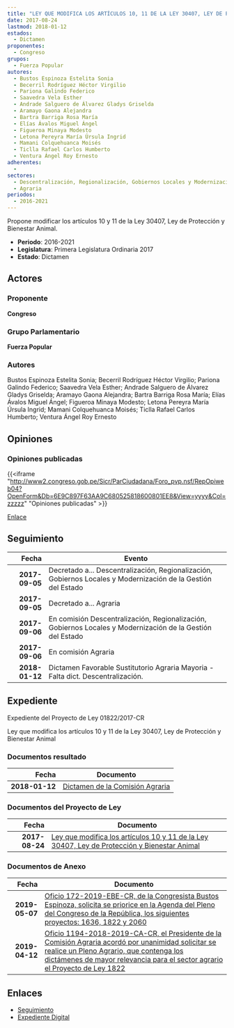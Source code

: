 ```yaml
---
title: "LEY QUE MODIFICA LOS ARTÍCULOS 10, 11 DE LA LEY 30407, LEY DE PROTECCIÓN Y BIENESTAR ANIMAL"
date: 2017-08-24
lastmod: 2018-01-12
estados: 
  - Dictamen
proponentes: 
  - Congreso
grupos: 
  - Fuerza Popular
autores: 
  - Bustos Espinoza Estelita Sonia
  - Becerril Rodríguez Héctor Virgilio
  - Pariona Galindo Federico
  - Saavedra Vela Esther
  - Andrade Salguero de Álvarez Gladys Griselda
  - Aramayo Gaona Alejandra
  - Bartra Barriga Rosa María
  - Elías Ávalos Miguel Ángel
  - Figueroa Minaya Modesto
  - Letona Pereyra María Úrsula Ingrid
  - Mamani Colquehuanca Moisés
  - Ticlla Rafael Carlos Humberto
  - Ventura Ángel Roy Ernesto
adherentes: 
  - 
sectores: 
  - Descentralización, Regionalización, Gobiernos Locales y Modernización de la Gestión del Estado
  - Agraria
periodos: 
  - 2016-2021
---
```


Propone modificar los artículos 10 y 11 de la Ley 30407, Ley de Protección y Bienestar Animal.

- **Periodo**: 2016-2021
- **Legislatura**: Primera Legislatura Ordinaria 2017
- **Estado**: Dictamen

## Actores

### Proponente

**Congreso**

### Grupo Parlamentario

**Fuerza Popular**

### Autores

Bustos Espinoza Estelita Sonia; Becerril Rodríguez Héctor Virgilio; Pariona Galindo Federico; Saavedra Vela Esther; Andrade Salguero de Álvarez Gladys Griselda; Aramayo Gaona Alejandra; Bartra Barriga Rosa María; Elías Ávalos Miguel Ángel; Figueroa Minaya Modesto; Letona Pereyra María Úrsula Ingrid; Mamani Colquehuanca Moisés; Ticlla Rafael Carlos Humberto; Ventura Ángel Roy Ernesto


## Opiniones

### Opiniones publicadas

{{<iframe "http://www2.congreso.gob.pe/Sicr/ParCiudadana/Foro_pvp.nsf/RepOpiweb04?OpenForm&Db=6E9C897F63AA9C680525818600801EE8&View=yyyy&Col=zzzzz" "Opiniones publicadas" >}}

[Enlace](http://www2.congreso.gob.pe/Sicr/ParCiudadana/Foro_pvp.nsf/RepOpiweb04?OpenForm&Db=6E9C897F63AA9C680525818600801EE8&View=yyyy&Col=zzzzz)

## Seguimiento

| Fecha | Evento |
|------:|--------|
| **2017-09-05** | Decretado a... Descentralización, Regionalización, Gobiernos Locales y Modernización de la Gestión del Estado|
| **2017-09-05** | Decretado a... Agraria|
| **2017-09-06** | En comisión Descentralización, Regionalización, Gobiernos Locales y Modernización de la Gestión del Estado|
| **2017-09-06** | En comisión Agraria|
| **2018-01-12** | Dictamen Favorable Sustitutorio Agraria Mayoria - Falta dict. Descentralización.|


## Expediente

Expediente del Proyecto de Ley 01822/2017-CR

Ley que modifica los artículos 10 y 11 de la Ley 30407, Ley de Protección y Bienestar Animal


### Documentos resultado

| Fecha | Documento |
|------:|--------|
| **2018-01-12** | [Dictamen de la Comisión Agraria](http://www.leyes.congreso.gob.pe/Documentos/2016_2021/Dictamenes/Proyectos_de_Ley/01822DC0120180112.pdf) |

### Documentos del Proyecto de Ley

| Fecha | Documento |
|------:|--------|
| **2017-08-24** | [Ley que modifica los artículos 10 y 11 de la Ley 30407, Ley de Protección y Bienestar Animal](http://www.leyes.congreso.gob.pe/Documentos/2016_2021/Proyectos_de_Ley_y_de_Resoluciones_Legislativas/PL0182220170824.PDF) |

### Documentos de Anexo

| Fecha | Documento |
|------:|--------|
| **2019-05-07** | [Oficio 172-2019-EBE-CR, de la Congresista Bustos Espinoza, solicita se priorice en la Agenda del Pleno del Congreso de la República, los siguientes proyectos: 1636, 1822 y 2060](http://www.leyes.congreso.gob.pe/Documentos/2016_2021/Oficios/Congresistas/OFICIO-172-2019-EBE-CR.pdf) |
| **2019-04-12** | [Oficio 1194-2018-2019-CA-CR, el Presidente de la Comisión Agraria acordó por unanimidad solicitar se realice un Pleno Agrario, que contenga los dictámenes de mayor relevancia para el sector agrario el Proyecto de Ley 1822](http://www.leyes.congreso.gob.pe/Documentos/2016_2021/Oficios/Comisiones_Ordinarias/OFICIO-1194-2018-2019-CA-CR.pdf) |

## Enlaces 

- [Seguimiento](http://www2.congreso.gob.pe/Sicr/TraDocEstProc/CLProLey2016.nsf/f7fff46988ca05b1052578e100829cc7/c06e23e3f9fe81cb05258186007ad35e?OpenDocument)
- [Expediente Digital](http://www2.congreso.gob.pe/Sicr/TraDocEstProc/CLProLey2016.nsf/f7fff46988ca05b1052578e100829cc7/c06e23e3f9fe81cb05258186007ad35e?OpenDocument&Click=05257FB7005EB655.eb71d0cf91d8294e05256cdf006b5706/$Body/0.1C6C)
